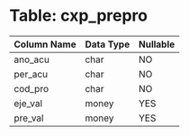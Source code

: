 # Table: cxp_prepro

| Column Name | Data Type | Nullable |
|-------------|-----------|----------|
| ano_acu | char | NO |
| per_acu | char | NO |
| cod_pro | char | NO |
| eje_val | money | YES |
| pre_val | money | YES |
